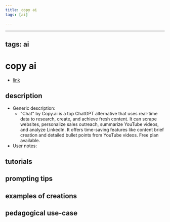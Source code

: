 ```yaml
---
title: copy ai
tags: [ai]

---
```


---
tags: ai 
---


# copy ai


* [link](https://www.copy.ai/?via=aitoolsdirectory)

## description
* Generic description: 
     * "Chat" by Copy.ai is a top ChatGPT alternative that uses real-time data to research, create, and achieve fresh content. It can scrape websites, personalize sales outreach, summarize YouTube videos, and analyze LinkedIn. It offers time-saving features like content brief creation and detailed bullet points from YouTube videos. Free plan available.
* User notes:

## tutorials

## prompting tips

## examples of creations 

## pedagogical use-case 

